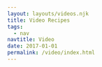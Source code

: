 ```yaml
---
layout: layouts/videos.njk
title: Video Recipes
tags:
  - nav
navtitle: Video
date: 2017-01-01
permalink: /video/index.html
---
```


